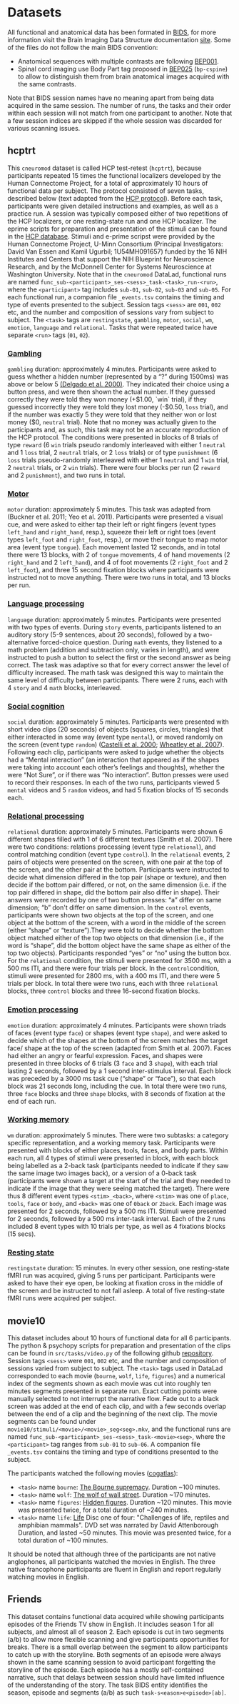 # Datasets

All functional and anatomical data has been formated in [BIDS](https://bids.neuroimaging.io/), for more information visit the Brain Imaging Data Structure documentation [site](https://bids-specification.readthedocs.io/en/stable/).
Some of the files do not follow the main BIDS convention:
- Anatomical sequences with multiple contrasts are following [BEP001](https://bids.neuroimaging.io/bep001).
- Spinal cord imaging use Body Part tag proposed in [BEP025](https://bids.neuroimaging.io/bep025) (`bp-cspine`) to allow to distinguish them from brain anatomical images acquired with the same contrasts.

Note that BIDS session names have no meaning apart from being data acquired in the same session. The number of runs, the tasks and their order within each session will not match from one participant to another. Note that a few session indices are skipped if the whole session was discarded for various scanning issues.

## hcptrt

This `cneuromod` dataset is called HCP test-retest (`hcptrt`), because participants repeated 15 times the functional localizers developed by the Human Connectome Project, for a total of approximately 10 hours of functional data per subject. The protocol consisted of seven tasks, described below (text adapted from the [HCP protocol](http://protocols.humanconnectome.org/HCP/3T/task-fMRI-protocol-details.html)). Before each task, participants were given detailed instructions and examples, as well as a practice run. A session was typically composed either of two repetitions of the HCP localizers, or one resting-state run and one HCP localizer. The eprime scripts for preparation and presentation of the stimuli can be found in the [HCP database](https://db.humanconnectome.org/app/action/ChooseDownloadResources?project=HCP_Resources&resource=Scripts&filePath=HCP_TFMRI_scripts.zip). Stimuli and e-prime scripst were provided by the Human Connectome Project, U-Minn Consortium (Principal Investigators: David Van Essen and Kamil Ugurbil; 1U54MH091657) funded by the 16 NIH Institutes and Centers that support the NIH Blueprint for Neuroscience Research, and by the McDonnell Center for Systems Neuroscience at Washington University. Note that in the `cneuromod` DataLad, functional runs are named `func_sub-<participant>_ses-<sess>_task-<task>_run-<run>`, where the `<participant>` tag includes `sub-01`, `sub-02`, `sub-03` and `sub-05`. For each functional run, a companion file `_events.tsv` contains the timing and type of events presented to the subject. Session tags `<sess>` are `001`, `002` etc, and the number and composition of sessions vary from subject to subject. The `<task>` tags are `restingstate`, `gambling`, `motor`, `social`, `wm`, `emotion`, `language` and `relational`. Tasks that were repeated twice have separate `<run>` tags (`01`, `02`).


### [Gambling](http://www.cognitiveatlas.org/task/id/trm_550b5c1a7f4db/)
`gambling` duration: approximately 4 minutes. Participants were asked to guess whether a hidden number (represented by a “?” during 1500ms) was above or below 5 [(Delgado et al. 2000)](https://doi.org/10.1016/j.neuroimage.2004.10.002). They indicated their choice using a button press, and were then shown the actual number. If they guessed correctly they were told they won money (+$1.00, `win` trial), if they guessed incorrectly they were told they lost money (-$0.50, `loss` trial), and if the number was exactly 5 they were told that they neither won or lost money ($0, `neutral` trial). Note that no money was actually given to the participants and, as such, this task may not be an accurate reproduction of the HCP protocol. The conditions were presented in blocks of 8 trials of type `reward` (6 `win` trials pseudo randomly interleaved with either 1 `neutral` and 1 `loss` trial, 2 `neutral` trials, or 2 `loss` trials) or of type `punishment` (6 `loss` trials pseudo-randomly interleaved with either 1 `neutral` and 1 `win` trial, 2 `neutral` trials, or 2 `win` trials). There were four blocks per run (2 `reward` and 2 `punishment`), and two runs in total.

### [Motor](http://www.cognitiveatlas.org/task/id/trm_550b53d7dd674/)
`motor` duration: approximately 5 minutes. This task was adapted from (Buckner et al. 2011; Yeo et al. 2011). Participants were presented a visual cue, and were asked to either tap their left or right fingers (event types `left_hand` and `right_hand`, resp.), squeeze their left or right toes (event types `left_foot` and `right_foot`, resp.), or move their tongue to map motor area (event type `tongue`). Each movement lasted 12 seconds, and in total there were 13 blocks, with 2 of `tongue` movements, 4 of hand movements (2 `right_hand` and 2 `left_hand`), and 4 of foot movements (2 `right_foot` and 2 `left_foot`), and three 15 second fixation blocks where participants were instructed not to move anything. There were two runs in total, and 13 blocks per run.

### [Language processing](http://www.cognitiveatlas.org/task/id/trm_550b54a8b30f4/)
`language` duration: approximately 5 minutes. Participants were presented with two types of events. During `story` events, participants listened to an auditory story (5-9 sentences, about 20 seconds), followed by a two-alternative forced-choice question. During `math` events, they listened to a math problem (addition and subtraction only, varies in length), and were instructed to push a button to select the first or the second answer as being correct. The task was adaptive so that for every correct answer the level of difficulty increased. The math task was designed this way to maintain the same level of difficulty between participants. There were 2 runs, each with 4 `story` and 4 `math` blocks, interleaved.

### [Social cognition](http://www.cognitiveatlas.org/task/id/trm_550b557e5f90e/)
`social` duration: approximately 5 minutes. Participants were presented with short video clips (20 seconds) of objects (squares, circles, triangles) that either interacted in some way (event type `mental`), or moved randomly on the screen (event type `random`) ([Castelli et al. 2000](https://doi.org/10.1006/nimg.2000.0612); [Wheatley et al. 2007](https://doi.org/10.1111/j.1467-9280.2007.01923.x)). Following each clip, participants were asked to judge whether the objects had a “Mental interaction” (an interaction that appeared as if the shapes were taking into account each other’s feelings and thoughts), whether the were “Not Sure”, or if there was “No interaction”. Button presses were used to record their responses. In each of the two runs, participants viewed 5 `mental` videos and 5 `random` videos, and had 5 fixation blocks of 15 seconds each.

### [Relational processing](http://www.cognitiveatlas.org/task/id/trm_550b5a47aa23e/)
`relational` duration: approximately 5 minutes. Participants were shown 6 different shapes filled with 1 of 6 different textures (Smith et al. 2007). There were two conditions: relations processing (event type `relational`), and control matching condition (event type `control`). In the `relational` events, 2 pairs of objects were presented on the screen, with one pair at the top of the screen, and the other pair at the bottom. Participants were instructed to decide what dimension differed in the top pair (shape or texture), and then decide if the bottom pair differed, or not, on the same dimension (i.e. if the top pair differed in shape, did the bottom pair also differ in shape). Their answers were recorded by one of two button presses: “a” differ on same dimension; “b” don't differ on same dimension. In the `control` events, participants were shown two objects at the top of the screen, and one object at the bottom of the screen, with a word in the middle of the screen (either “shape” or “texture”).They were told to decide whether the bottom object matched either of the top two objects on that dimension (i.e., if the word is “shape”, did the bottom object have the same shape as either of the top two objects). Participants responded “yes” or “no” using the button box. For the `relational` condition, the stimuli were presented for 3500 ms, with a 500 ms ITI, and there were four trials per block. In the `control`condition, stimuli were presented for 2800 ms, with a 400 ms ITI, and there were 5 trials per block. In total there were two runs, each with three `relational` blocks, three `control` blocks and three 16-second fixation blocks.

### [Emotion processing](http://www.cognitiveatlas.org/task/id/trm_550b5b066d37b/)  
`emotion` duration: approximately 4 minutes. Participants were shown triads of faces (event type `face`) or shapes (event type `shape`), and were asked to decide which of the shapes at the bottom of the screen matches the target face/ shape at the top of the screen (adapted from Smith et al. 2007). Faces had either an angry or fearful expression. Faces, and shapes were presented in three blocks of 6 trials (3 `face` and 3 `shape`), with each trial lasting 2 seconds, followed by a 1 second inter-stimulus interval. Each block was preceded by a 3000 ms task cue (“shape” or “face”), so that each block was 21 seconds long, including the cue. In total there were two runs, three `face` blocks and three `shape` blocks, with 8 seconds of fixation at the end of each run.

### [Working memory](http://www.cognitiveatlas.org/task/id/trm_550b50095d4a3/)  
`wm` duration: approximately 5 minutes. There were two subtasks: a category specific representation, and a working memory task. Participants were presented with blocks of either places, tools, faces, and body parts. Within each run, all 4 types of stimuli were presented in block, with each block being labelled as a 2-back task (participants needed to indicate if they saw the same image two images back), or a version of a 0-back task (participants were shown a target at the start of the trial and they needed to indicate if the image that they were seeing matched the target). There were thus 8 different event types `<stim>_<back>`, where `<stim>` was one of `place`, `tools`, `face` or `body`, and `<back>` was one of `0back` or `2back`. Each image was presented for 2 seconds, followed by a 500 ms ITI. Stimuli were presented for 2 seconds, followed by a 500 ms inter-task interval. Each of the 2 runs included 8 event types with 10 trials per type, as well as 4 fixations blocks (15 secs).

### [Resting state](http://www.cognitiveatlas.org/task/id/trm_4c8a834779883/)
`restingstate` duration: 15 minutes. In every other session, one resting-state fMRI run was acquired, giving 5 runs per participant. Participants were asked to have their eye open, be looking at fixation cross in the middle of the screen and be instructed to not fall asleep. A total of five resting-state fMRI runs were acquired per subject.

## movie10

This dataset includes about 10 hours of functional data for all 6 participants. The python & psychopy scripts for preparation and presentation of the clips can be found in `src/tasks/video.py` of the following github [repository](https://github.com/courtois-neuromod/task_stimuli).
Session tags `<sess>` were `001`, `002` etc, and the number and composition of sessions varied from subject to subject. The `<task>` tags used in DataLad corresponded to each movie (`bourne`, `wolf`, `life`, `figures`) and a numerical index of the segments shown as each movie was cut into roughly ten minutes segments presented in separate run. Exact cutting points were manually selected to not interrupt the narrative flow. Fade out to a black screen was added at the end of each clip, and with a few seconds overlap between the end of a clip and the beginning of the next clip. The movie segments can be found under `movie10/stimuli/<movie>/<movie>_seg<seg>.mkv`, and the functional runs are named `func_sub-<participant>_ses-<sess>_task-<movie><seg>`, where the `<participant>` tag ranges from `sub-01` to `sub-06`. A companion file `_events.tsv` contains the timing and type of conditions presented to the subject.

The participants watched the following movies ([cogatlas](https://www.cognitiveatlas.org/id/trm_4c898da401420/)):
 * `<task>` name `bourne`: [The Bourne supremacy](https://en.wikipedia.org/wiki/The_Bourne_Supremacy_%28film%29). Duration ~100 minutes.
 * `<task>` name `wolf`: [The wolf of wall street](https://en.wikipedia.org/wiki/The_Wolf_of_Wall_Street_%282013_film%29). Duration ~170 minutes.
 * `<task>` name `figures`: [Hidden figures](https://en.wikipedia.org/wiki/Hidden_Figures). Duration ~120 minutes. This movie was presented twice, for a total duration of ~240 minutes.
 * `<task>` name `life`: [Life](https://en.wikipedia.org/wiki/Life_(British_TV_series)) Disc one of four: "Challenges of life, reptiles and amphibian mammals". DVD set was narrated by David Attenborough Duration, and lasted ~50 minutes. This movie was presented twice, for a total duration of ~100 minutes.

It should be noted that although three of the participants are not native anglophones, all participants watched the movies in English. The three native francophone participants are fluent in English and report regularly watching movies in English.

## Friends

This dataset contains functional data acquired while showing participants episodes of the Friends TV show in English. It includes season 1 for all subjects, and almost all of season 2. Each episode is cut in two segments (a/b) to allow more flexible scanning and give participants opportunities for breaks. There is a small overlap between the segment to allow participants to catch up with the storyline. Both segments of an episode were always shown in the same scanning session to avoid participant forgetting the storyline of the episode. Each episode has a mostly self-contained narrative, such that delays between session should have limited influence of the understanding of the story. The task BIDS entity identifies the season, episode and segments (a/b) as such `task-s<eason>e<pisode>[ab]`.
